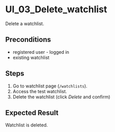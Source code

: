 # UI_03_Delete_watchlist

Delete a watchlist.

## Preconditions

- registered user - logged in
- existing watchlist

## Steps

1. Go to watchlist page (`/watchlists`).
2. Access the test watchlist.
3. Delete the watchlist (click _Delete_ and confirm)

## Expected Result

Watchlist is deleted.
